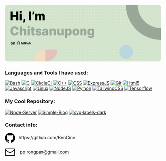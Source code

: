 [![banner](resource/banner.svg)](https://github.com/BenCinn/)

<h3 align="left">Languages and Tools I have used:</h3>
<p align="left">
  
[![Bash](https://svg-labels-dark.herokuapp.com/svg?text=Bash&dimtheme=true&bgcolor=000000)](https://github.com/topics/bash)
[![C](https://svg-labels-dark.herokuapp.com/svg?text=C&dimtheme=true&bgcolor=283593)](https://github.com/topics/c)
[![CircleCI](https://svg-labels-dark.herokuapp.com/svg?text=CircleCI&dimtheme=true&bgcolor=37474F)](https://circleci.com/)
[![C++](https://svg-labels-dark.herokuapp.com/svg?text=C%2B%2B&dimtheme=true&bgcolor=00549D)](https://github.com/topics/cpp)
[![CSS](https://svg-labels-dark.herokuapp.com/svg?text=CSS&dimtheme=true&bgcolor=0277BD)](https://github.com/topics/css)
[![ExpressJS](https://svg-labels-dark.herokuapp.com/svg?text=ExpressJS&dimtheme=true&bgcolor=f7df1e)](https://github.com/topics/express)
[![Git](https://svg-labels-dark.herokuapp.com/svg?text=Git&dimtheme=true&bgcolor=f1502f)](https://git-scm.com/)
[![Html5](https://svg-labels-dark.herokuapp.com/svg?text=Html5&dimtheme=true&bgcolor=e34c26)](https://github.com/topics/html5)
[![Javascript](https://svg-labels-dark.herokuapp.com/svg?text=Javascript&dimtheme=true&bgcolor=f7df1e)](https://github.com/topics/javascript)
[![Linux](https://svg-labels-dark.herokuapp.com/svg?text=Linux&dimtheme=true&bgcolor=FFC557)](https://github.com/topics/linux)
[![NodeJS](https://svg-labels-dark.herokuapp.com/svg?text=NodeJS&dimtheme=true&bgcolor=3c873a)](https://github.com/topics/nodejs)
[![Python](https://svg-labels-dark.herokuapp.com/svg?text=Python&dimtheme=true&bgcolor=4b8bbe)](https://github.com/topics/python)
[![TailwindCSS](https://svg-labels-dark.herokuapp.com/svg?text=TailwindCSS&dimtheme=true&bgcolor=3b8df8)](https://github.com/topics/tailwind)
[![Tensorflow](https://svg-labels-dark.herokuapp.com/svg?text=Tensorflow&dimtheme=true&bgcolor=FFA800)](https://github.com/topics/tensorflow)
</p>

<h3 align="left">My Cool Repository:<br></h3>

[![Node-Server](https://github-readme-stats.vercel.app/api/pin/?username=BenCinn&repo=Node-Server)](../../../Node-Server/)
[![Simple-Blog](https://github-readme-stats.vercel.app/api/pin/?username=BenCinn&repo=Simple-Blog)](../../../Simple-Blog/)
[![svg-labels-dark](https://github-readme-stats.vercel.app/api/pin/?username=BenCinn&repo=svg-labels-dark)](../../../svg-labels-dark/)

<h3 align="left">Contact info:<br></h3>

<p><img align="center" width="32" src="https://raw.githubusercontent.com/primer/octicons/main/icons/mark-github-16.svg">&nbsp;&nbsp;&nbsp;https://github.com/BenCinn</p>
<p><img align="center" width="32" src="https://raw.githubusercontent.com/primer/octicons/main/icons/mail-24.svg"> &nbsp;&nbsp;&nbsp;<a href="mailto:pp.rongpan@gmail.com">pp.rongpan@gmail.com</a></p>
